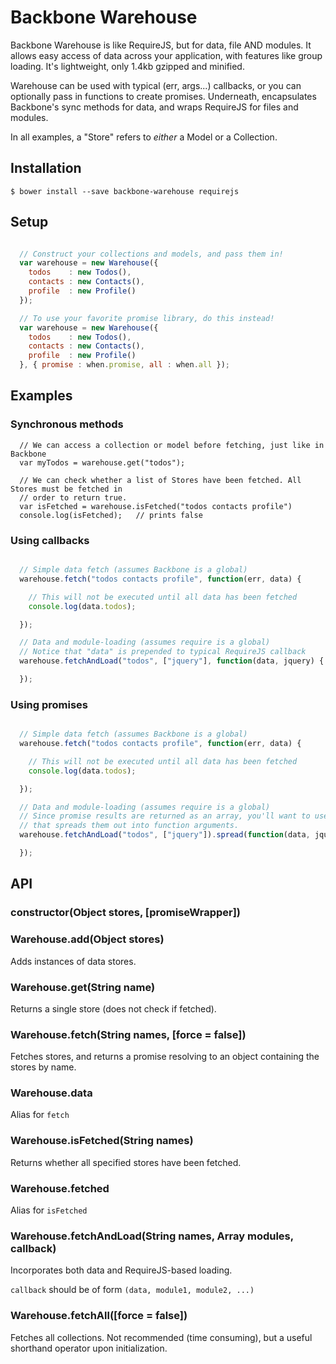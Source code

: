 # Backbone Warehouse

Backbone Warehouse is like RequireJS, but for data, file AND modules. It allows easy access of data
across your application, with features like group loading. It's lightweight, only 1.4kb gzipped
and minified.

Warehouse can be used with typical (err, args...) callbacks, or you can optionally pass in functions
to create promises. Underneath, encapsulates Backbone's sync methods for data, and wraps
RequireJS for files and modules.

In all examples, a "Store" refers to *either* a Model or a Collection.


## Installation

```base
$ bower install --save backbone-warehouse requirejs
```

## Setup

```js

  // Construct your collections and models, and pass them in!
  var warehouse = new Warehouse({
    todos    : new Todos(),
    contacts : new Contacts(),
    profile  : new Profile()
  });

  // To use your favorite promise library, do this instead!
  var warehouse = new Warehouse({
    todos    : new Todos(),
    contacts : new Contacts(),
    profile  : new Profile()
  }, { promise : when.promise, all : when.all });

```


## Examples

### Synchronous methods

```
  // We can access a collection or model before fetching, just like in Backbone
  var myTodos = warehouse.get("todos");

  // We can check whether a list of Stores have been fetched. All Stores must be fetched in
  // order to return true.
  var isFetched = warehouse.isFetched("todos contacts profile")
  console.log(isFetched);   // prints false

```

### Using callbacks

```js

  // Simple data fetch (assumes Backbone is a global)
  warehouse.fetch("todos contacts profile", function(err, data) {

    // This will not be executed until all data has been fetched
    console.log(data.todos);

  });

  // Data and module-loading (assumes require is a global)
  // Notice that "data" is prepended to typical RequireJS callback
  warehouse.fetchAndLoad("todos", ["jquery"], function(data, jquery) {

  });

```

### Using promises

```js

  // Simple data fetch (assumes Backbone is a global)
  warehouse.fetch("todos contacts profile", function(err, data) {

    // This will not be executed until all data has been fetched
    console.log(data.todos);

  });

  // Data and module-loading (assumes require is a global)
  // Since promise results are returned as an array, you'll want to use a convenience function
  // that spreads them out into function arguments.
  warehouse.fetchAndLoad("todos", ["jquery"]).spread(function(data, jquery) {

  });

```


## API

### constructor(Object stores, [promiseWrapper])

### Warehouse.add(Object stores)

Adds instances of data stores.


### Warehouse.get(String name)

Returns a single store (does not check if fetched).


### Warehouse.fetch(String names, [force = false])

Fetches stores, and returns a promise resolving to an object containing the stores by name.


### Warehouse.data

Alias for `fetch`


### Warehouse.isFetched(String names)

Returns whether all specified stores have been fetched.


### Warehouse.fetched

Alias for `isFetched`


### Warehouse.fetchAndLoad(String names, Array modules, callback)

Incorporates both data and RequireJS-based loading.

`callback` should be of form `(data, module1, module2, ...)`

### Warehouse.fetchAll([force = false])

Fetches all collections. Not recommended (time consuming), but a useful shorthand operator upon initialization.
